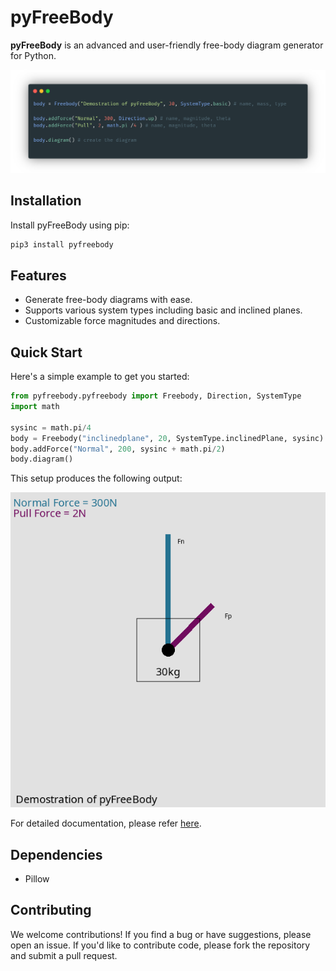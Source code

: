 # pyFreeBody

**pyFreeBody** is an advanced and user-friendly free-body diagram generator for Python.

![simple demo](./examples/simple.png)

## Installation

Install pyFreeBody using pip:

```bash
pip3 install pyfreebody
```

## Features

- Generate free-body diagrams with ease.
- Supports various system types including basic and inclined planes.
- Customizable force magnitudes and directions.

## Quick Start

Here's a simple example to get you started:

```python
from pyfreebody.pyfreebody import Freebody, Direction, SystemType
import math

sysinc = math.pi/4
body = Freebody("inclinedplane", 20, SystemType.inclinedPlane, sysinc)
body.addForce("Normal", 200, sysinc + math.pi/2)
body.diagram()
```

This setup produces the following output:

![simple demo output](./examples/simple.out.png)

For detailed documentation, please refer [here](./docs.org).

## Dependencies

- Pillow

## Contributing

We welcome contributions! If you find a bug or have suggestions, please open an issue. If you'd like to contribute code, please fork the repository and submit a pull request.

